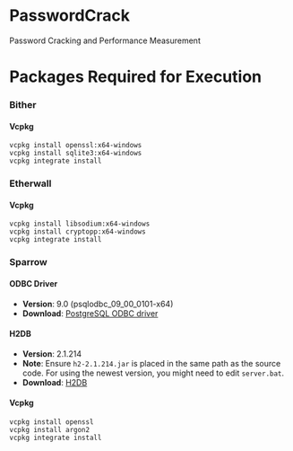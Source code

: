 # PasswordCrack
Password Cracking and Performance Measurement

# Packages Required for Execution

### Bither

#### Vcpkg
```
vcpkg install openssl:x64-windows 
vcpkg install sqlite3:x64-windows 
vcpkg integrate install
```
### Etherwall

#### Vcpkg
```
vcpkg install libsodium:x64-windows 
vcpkg install cryptopp:x64-windows 
vcpkg integrate install
```
### Sparrow

#### ODBC Driver

- **Version**: 9.0 (psqlodbc_09_00_0101-x64)
- **Download**: [PostgreSQL ODBC driver](https://www.postgresql.org/ftp/odbc/versions/msi/)

#### H2DB

- **Version**: 2.1.214
- **Note**: Ensure `h2-2.1.214.jar` is placed in the same path as the source code. For using the newest version, you might need to edit `server.bat`.
- **Download**: [H2DB](https://www.h2database.com/html/download.html)

#### Vcpkg
```
vcpkg install openssl
vcpkg install argon2
vcpkg integrate install
```

